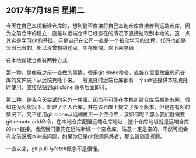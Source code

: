 ## 2017年7月18日 星期二

今天在自己本机新建仓库时，想到能否直接将自己本地仓库直接传到远端仓库，因为之前仓库的建立一直是以远端仓库已经存在的情况下直接拉取到本地的。这一点其实是学习git的基础，只是自己在公司一直是一个被动学习的过程，代码也都是公司已有的，所以没曾想到这点，实在惭愧。以下来总结：

在本地新建仓库有两种方式

第一种，是像我之前一直做的事情，使用git clone命令，直接在需要放置代码仓库的文件夹下从远端克隆下来。一般克隆时远端仓库都有一个ssh链接供本机克隆时使用，直接粘贴到git clone 命令后面即可。

第二种，是我今天尝试的另外一件事。因为不可能在本机新建仓库后都能有网，假如在没网状况下，新建了个人仓库，并在该仓库上提交了多个版本，但是在有网的情况下，又不想用git clone从远端拷贝一个空仓库，该如何呢？那么我们就需要git remote add命令，在本地仓库配置远端仓库地址，这个仓库地址就是远端仓库的ssh链接。当然我们要先在远端新建一个空仓库，注意一定是空的，不然可能会有之前说版本冲突问题，如果你已是git使用熟练者，那么请随意折腾。

一直以来，git pull 与fetch概念不是很懂。
